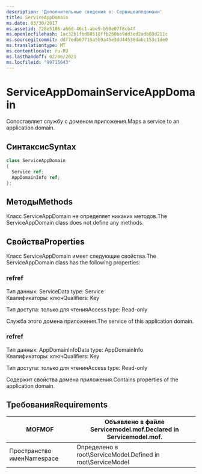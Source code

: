 ```yaml
---
description: 'Дополнительные сведения о: Сервицеаппдомаин'
title: ServiceAppDomain
ms.date: 03/30/2017
ms.assetid: f28e5186-a66d-46c1-abe9-b50e07f8cb4f
ms.openlocfilehash: 1ac32b1fbd88518ffb260be9dd3ed2adb88d211c
ms.sourcegitcommit: ddf7edb67715a5b9a45e3dd44536dabc153c1de0
ms.translationtype: MT
ms.contentlocale: ru-RU
ms.lasthandoff: 02/06/2021
ms.locfileid: "99715643"
---
```

# <a name="serviceappdomain"></a><span data-ttu-id="d9199-103">ServiceAppDomain</span><span class="sxs-lookup"><span data-stu-id="d9199-103">ServiceAppDomain</span></span>

<span data-ttu-id="d9199-104">Сопоставляет службу с доменом приложения.</span><span class="sxs-lookup"><span data-stu-id="d9199-104">Maps a service to an application domain.</span></span>  
  
## <a name="syntax"></a><span data-ttu-id="d9199-105">Синтаксис</span><span class="sxs-lookup"><span data-stu-id="d9199-105">Syntax</span></span>  
  
```csharp
class ServiceAppDomain  
{  
  Service ref;  
  AppDomainInfo ref;  
};  
```  
  
## <a name="methods"></a><span data-ttu-id="d9199-106">Методы</span><span class="sxs-lookup"><span data-stu-id="d9199-106">Methods</span></span>  

 <span data-ttu-id="d9199-107">Класс ServiceAppDomain не определяет никаких методов.</span><span class="sxs-lookup"><span data-stu-id="d9199-107">The ServiceAppDomain class does not define any methods.</span></span>  
  
## <a name="properties"></a><span data-ttu-id="d9199-108">Свойства</span><span class="sxs-lookup"><span data-stu-id="d9199-108">Properties</span></span>  

 <span data-ttu-id="d9199-109">Класс ServiceAppDomain имеет следующие свойства.</span><span class="sxs-lookup"><span data-stu-id="d9199-109">The ServiceAppDomain class has the following properties:</span></span>  
  
### <a name="ref"></a><span data-ttu-id="d9199-110">ref</span><span class="sxs-lookup"><span data-stu-id="d9199-110">ref</span></span>  

 <span data-ttu-id="d9199-111">Тип данных: Service</span><span class="sxs-lookup"><span data-stu-id="d9199-111">Data type: Service</span></span>  
<span data-ttu-id="d9199-112">Квалификаторы: ключ</span><span class="sxs-lookup"><span data-stu-id="d9199-112">Qualifiers: Key</span></span>  
  
 <span data-ttu-id="d9199-113">Тип доступа: только для чтения</span><span class="sxs-lookup"><span data-stu-id="d9199-113">Access type: Read-only</span></span>  
  
 <span data-ttu-id="d9199-114">Служба этого домена приложения.</span><span class="sxs-lookup"><span data-stu-id="d9199-114">The service of this application domain.</span></span>  
  
### <a name="ref"></a><span data-ttu-id="d9199-115">ref</span><span class="sxs-lookup"><span data-stu-id="d9199-115">ref</span></span>  

 <span data-ttu-id="d9199-116">Тип данных: AppDomainInfo</span><span class="sxs-lookup"><span data-stu-id="d9199-116">Data type: AppDomainInfo</span></span>  
<span data-ttu-id="d9199-117">Квалификаторы: ключ</span><span class="sxs-lookup"><span data-stu-id="d9199-117">Qualifiers: Key</span></span>  
  
 <span data-ttu-id="d9199-118">Тип доступа: только для чтения</span><span class="sxs-lookup"><span data-stu-id="d9199-118">Access type: Read-only</span></span>  
  
 <span data-ttu-id="d9199-119">Содержит свойства домена приложения.</span><span class="sxs-lookup"><span data-stu-id="d9199-119">Contains properties of the application domain.</span></span>  
  
## <a name="requirements"></a><span data-ttu-id="d9199-120">Требования</span><span class="sxs-lookup"><span data-stu-id="d9199-120">Requirements</span></span>  
  
|<span data-ttu-id="d9199-121">MOF</span><span class="sxs-lookup"><span data-stu-id="d9199-121">MOF</span></span>|<span data-ttu-id="d9199-122">Объявлено в файле Servicemodel.mof.</span><span class="sxs-lookup"><span data-stu-id="d9199-122">Declared in Servicemodel.mof.</span></span>|  
|---------|-----------------------------------|  
|<span data-ttu-id="d9199-123">Пространство имен</span><span class="sxs-lookup"><span data-stu-id="d9199-123">Namespace</span></span>|<span data-ttu-id="d9199-124">Определено в root\ServiceModel.</span><span class="sxs-lookup"><span data-stu-id="d9199-124">Defined in root\ServiceModel</span></span>|
